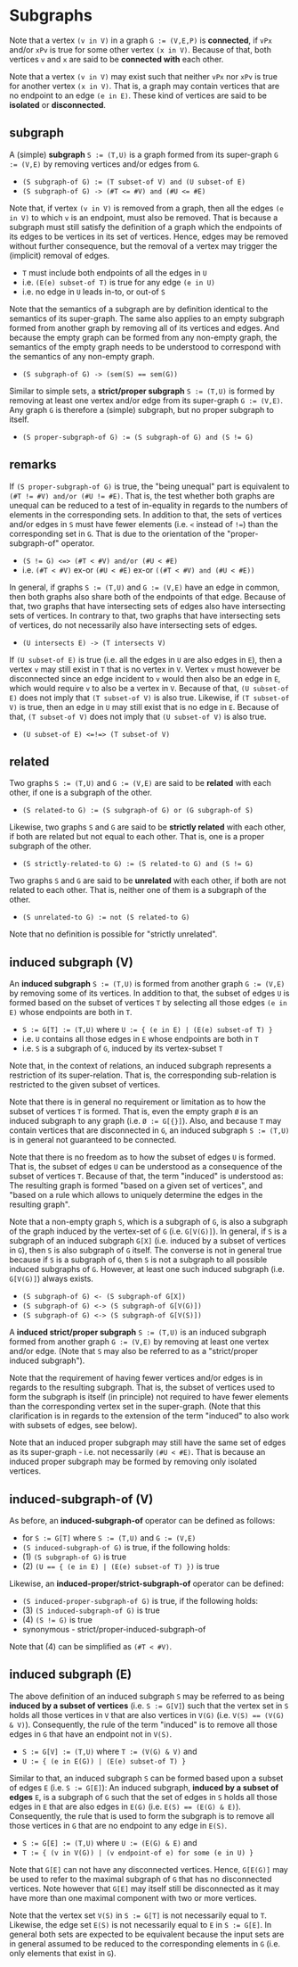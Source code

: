
<!-- ======================================================================= -->
# Subgraphs

Note that a vertex `(v in V)` in a graph `G := (V,E,P)` is **connected**, if
`vPx` and/or `xPv` is true for some other vertex `(x in V)`. Because of that,
both vertices `v` and `x` are said to be **connected with** each other.

Note that a vertex `(v in V)` may exist such that neither `vPx` nor `xPv` is
true for another vertex `(x in V)`. That is, a graph may contain vertices that
are no endpoint to an edge `(e in E)`. These kind of vertices are said to be
**isolated** or **disconnected**.

<!-- ======================================================================= -->
## subgraph

A (simple) **subgraph** `S := (T,U)` is a graph formed from its super-graph
`G := (V,E)` by removing vertices and/or edges from `G`.

* `(S subgraph-of G) := (T subset-of V) and (U subset-of E)`
* `(S subgraph-of G) -> (#T <= #V) and (#U <= #E)`

Note that, if vertex `(v in V)` is removed from a graph, then all the edges
`(e in V)` to which `v` is an endpoint, must also be removed. That is because
a subgraph must still satisfy the definition of a graph which the endpoints of
its edges to be vertices in its set of vertices. Hence, edges may be removed
without further consequence, but the removal of a vertex may trigger the
(implicit) removal of edges.

* `T` must include both endpoints of all the edges in `U`
* i.e. `(E(e) subset-of T)` is true for any edge `(e in U)`
* i.e. no edge in `U` leads in-to, or out-of `S`

Note that the semantics of a subgraph are by definition identical to the
semantics of its super-graph. The same also applies to an empty subgraph
formed from another graph by removing all of its vertices and edges. And
because the empty graph can be formed from any non-empty graph, the
semantics of the empty graph needs to be understood to correspond with
the semantics of any non-empty graph.

* `(S subgraph-of G) -> (sem(S) == sem(G))`

Similar to simple sets, a **strict/proper subgraph** `S := (T,U)` is formed by
removing at least one vertex and/or edge from its super-graph `G := (V,E)`. Any
graph `G` is therefore a (simple) subgraph, but no proper subgraph to itself.

* `(S proper-subgraph-of G) := (S subgraph-of G) and (S != G)`

<!-- ======================================================================= -->
## remarks

If `(S proper-subgraph-of G)` is true, the "being unequal" part is equivalent
to `(#T != #V) and/or (#U != #E)`.  That is, the test whether both graphs are
unequal can be reduced to a test of in-equality in regards to the numbers of
elements in the corresponding sets. In addition to that, the sets of vertices
and/or edges in `S` must have fewer elements (i.e. `<` instead of `!=`) than
the corresponding set in `G`. That is due to the orientation of the
"proper-subgraph-of" operator.

* `(S != G) <=> (#T < #V) and/or (#U < #E)`
* i.e. `(#T < #V)` ex-or `(#U < #E)` ex-or `((#T < #V) and (#U < #E))`

In general, if graphs `S := (T,U)` and `G := (V,E)` have an edge in common,
then both graphs also share both of the endpoints of that edge. Because of
that, two graphs that have intersecting sets of edges also have intersecting
sets of vertices. In contrary to that, two graphs that have intersecting sets
of vertices, do not necessarily also have intersecting sets of edges.

* `(U intersects E) -> (T intersects V)`

If `(U subset-of E)` is true (i.e. all the edges in `U` are also edges in `E`),
then a vertex `v` may still exist in `T` that is no vertex in `V`. Vertex `v`
must however be disconnected since an edge incident to `v` would then also be
an edge in `E`, which would require `v` to also be a vertex in `V`. Because of
that, `(U subset-of E)` does not imply that `(T subset-of V)` is also true.
Likewise, if `(T subset-of V)` is true, then an edge in `U` may still exist
that is no edge in `E`. Because of that, `(T subset-of V)` does not imply
that `(U subset-of V)` is also true.

* `(U subset-of E) <=!=> (T subset-of V)`

<!-- ======================================================================= -->
## related

Two graphs `S := (T,U)` and `G := (V,E)` are said to be **related** with
each other, if one is a subgraph of the other.

* `(S related-to G) := (S subgraph-of G) or (G subgraph-of S)`

Likewise, two graphs `S` and `G` are said to be **strictly related** with
each other, if both are related but not equal to each other. That is, one
is a proper subgraph of the other.

* `(S strictly-related-to G) := (S related-to G) and (S != G)`

Two graphs `S` and `G` are said to be **unrelated** with each other, if both
are not related to each other. That is, neither one of them is a subgraph of
the other.

* `(S unrelated-to G) := not (S related-to G)`

Note that no definition is possible for "strictly unrelated".

<!-- ======================================================================= -->
## induced subgraph (V)

An **induced subgraph** `S := (T,U)` is formed from another graph `G := (V,E)`
by removing some of its vertices. In addition to that, the subset of edges `U`
is formed based on the subset of vertices `T` by selecting all those edges
`(e in E)` whose endpoints are both in `T`.

* `S := G[T] := (T,U)` where `U := { (e in E) | (E(e) subset-of T) }`
* i.e. `U` contains all those edges in `E` whose endpoints are both in `T`
* i.e. `S` is a subgraph of `G`, induced by its vertex-subset `T`

Note that, in the context of relations, an induced subgraph represents a
restriction of its super-relation. That is, the corresponding sub-relation
is restricted to the given subset of vertices.

Note that there is in general no requirement or limitation as to how the subset
of vertices `T` is formed. That is, even the empty graph `Ø` is an induced
subgraph to any graph (i.e. `Ø := G[{}]`). Also, and because `T` may contain
vertices that are disconnected in `G`, an induced subgraph `S := (T,U)` is in
general not guaranteed to be connected.

Note that there is no freedom as to how the subset of edges `U` is formed.
That is, the subset of edges `U` can be understood as a consequence of the
subset of vertices `T`. Because of that, the term "induced" is understood as:
The resulting graph is formed "based on a given set of vertices", and "based
on a rule which allows to uniquely determine the edges in the resulting graph".

Note that a non-empty graph `S`, which is a subgraph of `G`, is also a subgraph
of the graph induced by the vertex-set of `G` (i.e. `G[V(G)]`). In general,
if `S` is a subgraph of an induced subgraph `G[X]` (i.e. induced by a subset
of vertices in `G`), then `S` is also subgraph of `G` itself. The converse
is not in general true because if `S` is a subgraph of `G`, then `S` is not
a subgraph to all possible induced subgraphs of `G`. However, at least one
such induced subgraph (i.e. `G[V(G)]`) always exists.

* `(S subgraph-of G) <- (S subgraph-of G[X])`
* `(S subgraph-of G) <-> (S subgraph-of G[V(G)])`
* `(S subgraph-of G) <-> (S subgraph-of G[V(S)])`

A **induced strict/proper subgraph** `S := (T,U)` is an induced subgraph formed
from another graph `G := (V,E)` by removing at least one vertex and/or edge.
(Note that `S` may also be referred to as a "strict/proper induced subgraph").

Note that the requirement of having fewer vertices and/or edges is in regards
to the resulting subgraph. That is, the subset of vertices used to form the
subgraph is itself (in principle) not required to have fewer elements than the
corresponding vertex set in the super-graph. (Note that this clarification is
in regards to the extension of the term "induced" to also work with subsets of
edges, see below).

Note that an induced proper subgraph may still have the same set of edges as
its super-graph - i.e. not necessarily `(#U < #E)`. That is because an induced
proper subgraph may be formed by removing only isolated vertices.

<!-- ======================================================================= -->
## induced-subgraph-of (V)

As before, an **induced-subgraph-of** operator can be defined as follows:

* for `S := G[T]` where `S := (T,U)` and `G := (V,E)`
* `(S induced-subgraph-of G)` is true, if the following holds:
* (1) `(S subgraph-of G)` is true
* (2) `(U == { (e in E) | (E(e) subset-of T) })` is true

Likewise, an **induced-proper/strict-subgraph-of** operator can be defined:

* `(S induced-proper-subgraph-of G)` is true, if the following holds:
* (3) `(S induced-subgraph-of G)` is true
* (4) `(S != G)` is true
* synonymous - strict/proper-induced-subgraph-of

Note that (4) can be simplified as `(#T < #V)`.

<!-- ======================================================================= -->
## induced subgraph (E)

The above definition of an induced subgraph `S` may be referred to as being
**induced by a subset of vertices** (i.e. `S := G[V]`) such that the vertex
set in `S` holds all those vertices in `V` that are also vertices in `V(G)`
(i.e. `V(S) == (V(G) & V)`). Consequently, the rule of the term "induced"
is to remove all those edges in `G` that have an endpoint not in `V(S)`.

* `S := G[V] := (T,U)` where `T := (V(G) & V)` and
* `U := { (e in E(G)) | (E(e) subset-of T) }`

Similar to that, an induced subgraph `S` can be formed based upon a subset of
edges `E` (i.e. `S := G[E]`): An induced subgraph, **induced by a subset of
edges** `E`, is a subgraph of `G` such that the set of edges in `S` holds all
those edges in `E` that are also edges in `E(G)` (i.e. `E(S) == (E(G) & E)`).
Consequently, the rule that is used to form the subgraph is to remove all
those vertices in `G` that are no endpoint to any edge in `E(S)`.

* `S := G[E] := (T,U)` where `U := (E(G) & E)` and
* `T := { (v in V(G)) | (v endpoint-of e) for some (e in U) }`

Note that `G[E]` can not have any disconnected vertices. Hence, `G[E(G)]`
may be used to refer to the maximal subgraph of `G` that has no disconnected
vertices. Note however that `G[E]` may itself still be disconnected as it may
have more than one maximal component with two or more vertices.

Note that the vertex set `V(S)` in `S := G[T]` is not necessarily equal to `T`.
Likewise, the edge set `E(S)` is not necessarily equal to `E` in `S := G[E]`.
In general both sets are expected to be equivalent because the input sets are
in general assumed to be reduced to the corresponding elements in `G` (i.e.
only elements that exist in `G`).
